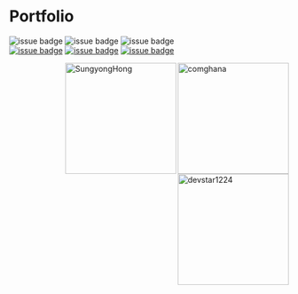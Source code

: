 


# Portfolio
![issue badge](https://img.shields.io/badge/Create%20At-2019%2F11%2F04-brightgreen)
![issue badge](https://img.shields.io/github/license/devstar1224/Collaboration_Portfolio)
![issue badge](https://img.shields.io/github/release/devstar1224/Collaboration_Portfolio.svg)
<br>
[![issue badge](https://img.shields.io/badge/Github-Jieun--Jang-black?logo=github)](https://github.com/comghana)
[![issue badge](https://img.shields.io/badge/Github-Sungyong--Hong-black?logo=github)](https://github.com/SungyongHong)
[![issue badge](https://img.shields.io/badge/Github-Sangik--Lee-black?logo=github)](https://github.com/devstar1224)


<img align ="right" src="https://avatars1.githubusercontent.com/u/46733911?s=460&v=4" height="200" width="200" alt="comghana">

<img align="right" src="https://avatars3.githubusercontent.com/u/45868367?s=460&v=4" height="200" width="200" alt="SungyongHong">

<img align="right" src="https://avatars1.githubusercontent.com/u/23352518?s=460&v=4" height="200" width="200" alt="devstar1224">

